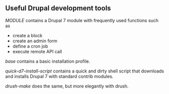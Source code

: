 Useful Drupal development tools
---------------------------------

*MODULE* contains a Drupal 7 module with frequently used functions such as 
* create a block
* create an admin form
* define a cron job
* execute remote API call
 
*base* contains a basic installation profile.
 
*quick-d7-install-script* contains a quick and dirty shell script that downloads and installs Drupal 7 with standard contrib modules.
 
*drush-make* does the same, but more elegantly with drush.